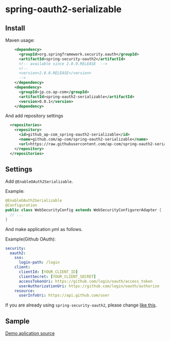 # spring-oauth2-serializable

## Install

Maven usage:
```xml
    <dependency>
      <groupId>org.springframework.security.oauth</groupId>
      <artifactId>spring-security-oauth2</artifactId>
      <!-- available since 2.0.0.RELEASE  -->
      <!--
      <version>2.0.0.RELEASE</version>
      -->
    </dependency>
    <dependency>
      <groupId>jp.co.ap-com</groupId>
      <artifactId>spring-oauth2-serializable</artifactId>
      <version>0.0.1</version>
    </dependency>
```

And add repository settings
```xml
  <repositories>
    <repository>
      <id>github_ap-com_spring-oauth2-serializable</id>
      <name>github.com/ap-com/spring-oauth2-serializable</name>
      <url>https://raw.githubusercontent.com/ap-com/spring-oauth2-serializable/repo</url>
    </repository>
  </repositories>
```

## Settings

Add `@EnableOAuth2Serializable`.

Example:

```java
@EnableOAuth2Serializable
@Configuration
public class WebSecurityConfig extends WebSecurityConfigurerAdapter {
  // ...
}
```

And make application.yml as follows.

Example(Github OAuth):

```yaml
security:
  oauth2:
    sso:
      login-path: /login
    client:
      clientId: [YOUR_CLIENT_ID]
      clientSecret: [YOUR_CLIENT_SECRET]
      accessTokenUri: https://github.com/login/oauth/access_token
      userAuthorizationUri: https://github.com/login/oauth/authorize
    resource:
      userInfoUri: https://api.github.com/user
```

If you are already using `spring-security-oauth2`, please change [like this](https://github.com/apc-hattori/spring-oauth2-demo/compare/use-spring-security-oauth2...master).

## Sample

[Demo aplication source](https://github.com/apc-hattori/spring-oauth2-demo)

